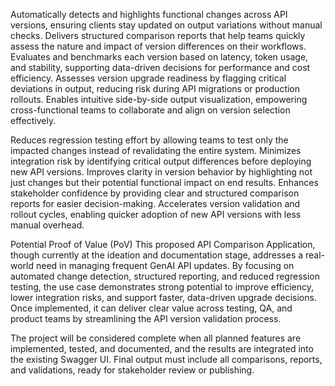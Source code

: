 Automatically detects and highlights functional changes across API versions, ensuring clients stay updated on output variations without manual checks.
Delivers structured comparison reports that help teams quickly assess the nature and impact of version differences on their workflows.
Evaluates and benchmarks each version based on latency, token usage, and stability, supporting data-driven decisions for performance and cost efficiency.
Assesses version upgrade readiness by flagging critical deviations in output, reducing risk during API migrations or production rollouts.
Enables intuitive side-by-side output visualization, empowering cross-functional teams to collaborate and align on version selection effectively.

Reduces regression testing effort by allowing teams to test only the impacted changes instead of revalidating the entire system.
Minimizes integration risk by identifying critical output differences before deploying new API versions.
Improves clarity in version behavior by highlighting not just changes but their potential functional impact on end results.
Enhances stakeholder confidence by providing clear and structured comparison reports for easier decision-making.
Accelerates version validation and rollout cycles, enabling quicker adoption of new API versions with less manual overhead.

Potential Proof of Value (PoV)
This proposed API Comparison Application, though currently at the ideation and documentation stage, addresses a real-world need in managing frequent GenAI API updates. By focusing on automated change detection, structured reporting, and reduced regression testing, the use case demonstrates strong potential to improve efficiency, lower integration risks, and support faster, data-driven upgrade decisions. Once implemented, it can deliver clear value across testing, QA, and product teams by streamlining the API version validation process.

The project will be considered complete when all planned features are implemented, tested, and documented, and the results are integrated into the existing Swagger UI. Final output must include all comparisons, reports, and validations, ready for stakeholder review or publishing.
